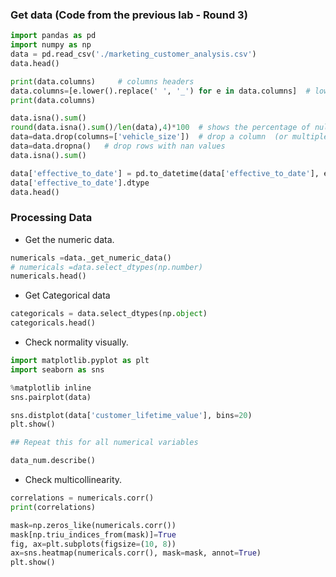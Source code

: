 ### Get data (Code from the previous lab - Round 3)

```python
import pandas as pd
import numpy as np
data = pd.read_csv('./marketing_customer_analysis.csv')
data.head()

print(data.columns)     # columns headers
data.columns=[e.lower().replace(' ', '_') for e in data.columns]  # lower and replace
print(data.columns)

data.isna().sum()
round(data.isna().sum()/len(data),4)*100  # shows the percentage of null values in a column
data=data.drop(columns=['vehicle_size'])  # drop a column  (or multiple columns)
data=data.dropna()   # drop rows with nan values
data.isna().sum()

data['effective_to_date'] = pd.to_datetime(data['effective_to_date'], errors='coerce')
data['effective_to_date'].dtype
data.head()
```

### Processing Data


- Get the numeric data.

```python
numericals =data._get_numeric_data()
# numericals =data.select_dtypes(np.number)
numericals.head()
```
- Get Categorical data 

```python
categoricals = data.select_dtypes(np.object)
categoricals.head()
```

- Check normality visually.

```python
import matplotlib.pyplot as plt
import seaborn as sns

%matplotlib inline
sns.pairplot(data)

sns.distplot(data['customer_lifetime_value'], bins=20)
plt.show()

## Repeat this for all numerical variables
```

```python
data_num.describe()
```


- Check multicollinearity.

```python
correlations = numericals.corr()
print(correlations)

mask=np.zeros_like(numericals.corr())
mask[np.triu_indices_from(mask)]=True
fig, ax=plt.subplots(figsize=(10, 8))
ax=sns.heatmap(numericals.corr(), mask=mask, annot=True)
plt.show()

```
